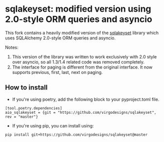 # sqlakeyset: modified version using 2.0-style ORM queries and asyncio

This fork contains a heavily modified version of the [sqlakeyset](https://github.com/djrobstep/sqlakeyset) library which uses SQLAlchemy 2.0-style ORM queries and asyncio.

Notes:
1. This version of the library was written to work exclusively with 2.0 style over asyncio, so all 1.3/1.4 related code
was removed completely.
2. The interface for paging is different from the original interface. It now supports previous, first, last, next on paging.

## How to install
 - If you're using poetry, add the following block to your pyproject.toml file.

```
[tool.poetry.dependencies]
aio_sqlakeyset = {git = "https://github.com/virgodesigns/sqlakeyset", rev = "master"}
```

- If you're using pip, you can install using:

```
pip install git+https://github.com/virgodesigns/sqlakeyset@master
```
